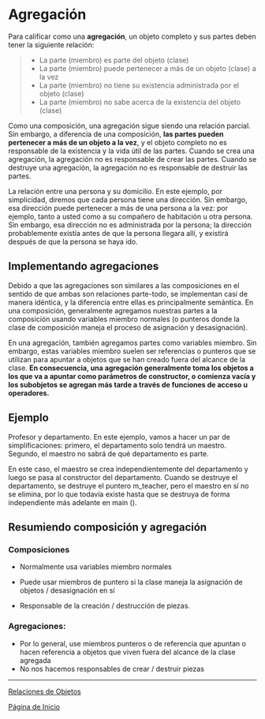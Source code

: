 # Agregación

Para calificar como una **agregación**, un objeto completo y sus partes deben tener la siguiente relación:

> - La parte (miembro) es parte del objeto (clase)
> - La parte (miembro) puede pertenecer a más de un objeto (clase) a la vez
> - La parte (miembro) no tiene su existencia administrada por el objeto (clase)
> - La parte (miembro) no sabe acerca de la existencia del objeto (clase)

Como una composición, una agregación sigue siendo una relación parcial. Sin embargo, a diferencia de una composición, **las partes pueden pertenecer a más de un objeto a la vez**, y el objeto completo no es responsable de la existencia y la vida útil de las partes. Cuando se crea una agregación, la agregación no es responsable de crear las partes. Cuando se destruye una agregación, la agregación no es responsable de destruir las partes.

La relación entre una persona y su domicilio. En este ejemplo, por simplicidad, diremos que cada persona tiene una dirección. Sin embargo, esa dirección puede pertenecer a más de una persona a la vez: por ejemplo, tanto a usted como a su compañero de habitación u otra persona. Sin embargo, esa dirección no es administrada por la persona; la dirección probablemente existía antes de que la persona llegara allí, y existirá después de que la persona se haya ido.

## Implementando agregaciones

Debido a que las agregaciones son similares a las composiciones en el sentido de que ambas son relaciones parte-todo, se implementan casi de manera idéntica, y la diferencia entre ellas es principalmente semántica. En una composición, generalmente agregamos nuestras partes a la composición usando variables miembro normales (o punteros donde la clase de composición maneja el proceso de asignación y desasignación).

En una agregación, también agregamos partes como variables miembro. Sin embargo, estas variables miembro suelen ser referencias o punteros que se utilizan para apuntar a objetos que se han creado fuera del alcance de la clase. **En consecuencia, una agregación generalmente toma los objetos a los que va a apuntar como parámetros de constructor, o comienza vacía y los subobjetos se agregan más tarde a través de funciones de acceso u operadores.** 

## Ejemplo 

Profesor y departamento. En este ejemplo, vamos a hacer un par de simplificaciones: primero, el departamento solo tendrá un maestro. Segundo, el maestro no sabrá de qué departamento es parte.

En este caso, el maestro se crea independientemente del departamento y luego se pasa al constructor del departamento. Cuando se destruye el departamento, se destruye el puntero m_teacher, pero el maestro en sí no se elimina, por lo que todavía existe hasta que se destruya de forma independiente más adelante en main ().

## Resumiendo composición y agregación

### Composiciones

- Normalmente usa variables miembro normales

- Puede usar miembros de puntero si la clase maneja la asignación de objetos / desasignación en sí

- Responsable de la creación / destrucción de piezas.

### Agregaciones:

- Por lo general, use miembros punteros o de referencia que apuntan o hacen referencia a objetos que viven fuera del alcance de la clase agregada
- No nos hacemos responsables de crear / destruir piezas

------

[Relaciones de Objetos](../../docs/relaciones-objeto.md)

[Página de Inicio](https://github.com/mikeguzman/EIF201-Progra-I)